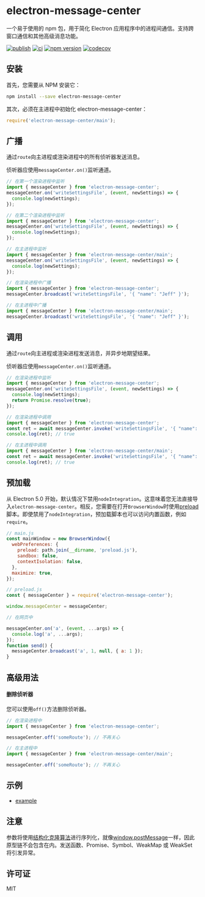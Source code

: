 # electron-message-center

一个易于使用的 npm 包，用于简化 Electron 应用程序中的进程间通信。支持跨窗口通信和其他高级消息功能。

[![publish](https://github.com/meteor199/electron-message-center/actions/workflows/npm-publish.yml/badge.svg)](https://github.com/meteor199/electron-message-center/actions/workflows/npm-publish.yml)
[![ci](https://github.com/meteor199/electron-message-center/actions/workflows/ci.yml/badge.svg)](https://github.com/meteor199/electron-message-center/actions/workflows/ci.yml)
[![npm version](https://badge.fury.io/js/electron-message-center.svg)](https://badge.fury.io/js/electron-message-center)
[![codecov](https://codecov.io/gh/meteor199/electron-message-center/branch/main/graph/badge.svg)](https://codecov.io/gh/meteor199/electron-message-center)

## 安装

首先，您需要从 NPM 安装它：

```sh
npm install --save electron-message-center
```

其次，必须在主进程中初始化 electron-message-center：

```js
require('electron-message-center/main');
```

## 广播

通过`route`向主进程或渲染进程中的所有侦听器发送消息。

侦听器应使用`messageCenter.on()`监听通道。

```js
// 在第一个渲染进程中监听
import { messageCenter } from 'electron-message-center';
messageCenter.on('writeSettingsFile', (event, newSettings) => {
  console.log(newSettings);
});

// 在第二个渲染进程中监听
import { messageCenter } from 'electron-message-center';
messageCenter.on('writeSettingsFile', (event, newSettings) => {
  console.log(newSettings);
});

// 在主进程中监听
import { messageCenter } from 'electron-message-center/main';
messageCenter.on('writeSettingsFile', (event, newSettings) => {
  console.log(newSettings);
});

// 在渲染进程中广播
import { messageCenter } from 'electron-message-center';
messageCenter.broadcast('writeSettingsFile', '{ "name": "Jeff" }');

// 在主进程中广播
import { messageCenter } from 'electron-message-center/main';
messageCenter.broadcast('writeSettingsFile', '{ "name": "Jeff" }');
```

## 调用

通过`route`向主进程或渲染进程发送消息，并异步地期望结果。

侦听器应使用`messageCenter.on()`监听通道。

```js
// 在渲染进程中监听
import { messageCenter } from 'electron-message-center';
messageCenter.on('writeSettingsFile', (event, newSettings) => {
  console.log(newSettings);
  return Promise.resolve(true);
});

// 在渲染进程中调用
import { messageCenter } from 'electron-message-center';
const ret = await messageCenter.invoke('writeSettingsFile', '{ "name": "Jeff" }');
console.log(ret); // true

// 在主进程中调用
import { messageCenter } from 'electron-message-center/main';
const ret = await messageCenter.invoke('writeSettingsFile', '{ "name": "Jeff" }');
console.log(ret); // true
```

## 预加载

从 Electron 5.0 开始，默认情况下禁用`nodeIntegration`。这意味着您无法直接导入`electron-message-center`。相反，您需要在打开`BrowserWindow`时使用[preload](https://www.electronjs.org/docs/api/browser-window)脚本。即使禁用了`nodeIntegration`，预加载脚本也可以访问内置函数，例如`require`。

```js
// main.js
const mainWindow = new BrowserWindow({
  webPreferences: {
    preload: path.join(__dirname, 'preload.js'),
    sandbox: false,
    contextIsolation: false,
  },
  maximize: true,
});
```

```js
// preload.js
const { messageCenter } = require('electron-message-center');

window.messageCenter = messageCenter;
```

```js
// 在网页中

messageCenter.on('a', (event, ...args) => {
  console.log('a', ...args);
});
function send() {
  messageCenter.broadcast('a', 1, null, { a: 1 });
}
```

## 高级用法

#### 删除侦听器

您可以使用`off()`方法删除侦听器。

```js
// 在渲染进程中
import { messageCenter } from 'electron-message-center';

messageCenter.off('someRoute'); // 不再关心

// 在主进程中
import { messageCenter } from 'electron-message-center/main';

messageCenter.off('someRoute'); // 不再关心
```

## 示例

- [example](https://github.com/meteor199/electron-message-center/tree/main/packages/example)

## 注意

参数将使用[结构化克隆算法](https://developer.mozilla.org/en-US/docs/Web/API/Web_Workers_API/Structured_clone_algorithm)进行序列化，就像[window.postMessage](https://developer.mozilla.org/en-US/docs/Web/API/Window/postMessage)一样，因此原型链不会包含在内。发送函数、Promise、Symbol、WeakMap 或 WeakSet 将引发异常。

## 许可证

MIT
